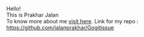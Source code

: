 Hello! <br>
This is Prakhar Jalan <br>
To know more about me <a href = "https://github.com/jalanprakhar">visit here</a>.
Link for my repo : https://github.com/jalanprakhar/Gogitissue
